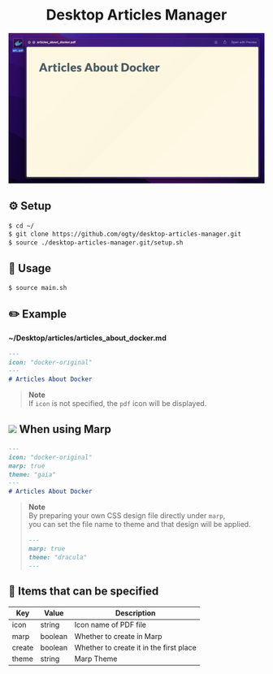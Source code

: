 <h1 align="center">Desktop Articles Manager</h1>

<div>
  <img src="./sample/sample.png" alt="sample image" />
</div>

## ⚙️ Setup

```zsh
$ cd ~/
$ git clone https://github.com/ogty/desktop-articles-manager.git
$ source ./desktop-articles-manager.git/setup.sh
```

## 📖 Usage

```zsh
$ source main.sh
```

## ✏️ Example

**~/Desktop/articles/articles_about_docker.md**

```md
---
icon: "docker-original"
---
# Articles About Docker
```

> **Note**<br />
> If `icon` is not specified, the `pdf` icon will be displayed.

## <img src="https://avatars.githubusercontent.com/u/20685754?s=200&v=4" width="2.8%" /> When using Marp

```md
---
icon: "docker-original"
marp: true
theme: "gaia"
---
# Articles About Docker
```

> **Note**<br />
> By preparing your own CSS design file directly under `marp`,<br />
> you can set the file name to theme and that design will be applied.
> ```md
> ---
> marp: true
> theme: "dracula"
> ---
> ```

## 📍 Items that can be specified

| Key    | Value   | Description                             |
| ------ | ------- | --------------------------------------- |
| icon   | string  | Icon name of PDF file                   |
| marp   | boolean | Whether to create in Marp               |
| create | boolean | Whether to create it in the first place |
| theme  | string  | Marp Theme                              |
